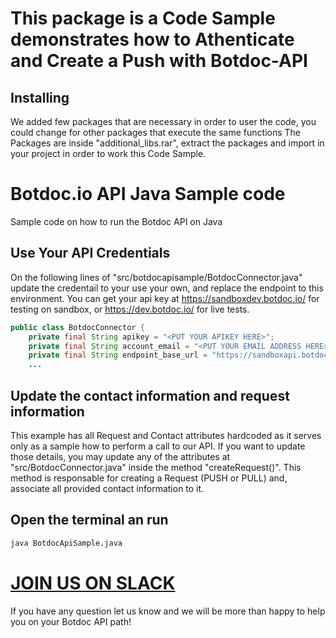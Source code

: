 # This package is a Code Sample demonstrates how to Athenticate and Create a Push with Botdoc-API

## Installing
We added few packages that are necessary in order to user the code, you could change for other packages that execute the same functions
The Packages are inside "additional_libs.rar", extract the packages and import in your project in order to work this Code Sample.

# Botdoc.io API Java Sample code
Sample code on how to run the Botdoc API on Java

## Use Your API Credentials
On the following lines of "src/botdocapisample/BotdocConnector.java" update the credentail to your use your own, and replace the endpoint to this environment.
You can get your api key at https://sandboxdev.botdoc.io/ for testing on sandbox, or https://dev.botdoc.io/ for live tests.
``` Java
public class BotdocConnector {
    private final String apikey = "<PUT YOUR APIKEY HERE>";
    private final String account_email = "<PUT YOUR EMAIL ADDRESS HERE>";
    private final String endpoint_base_url = "https://sandboxapi.botdoc.io";
    ...
```

## Update the contact information and request information
This example has all Request and Contact attributes hardcoded as it 
serves only as a sample how to perform a call to our API.
If you want to update those details, you may update any of the attributes
at "src/BotdocConnector.java" inside the method "createRequest()".
This method is responsable for creating a Request (PUSH or PULL) and, associate
all provided contact information to it.



## Open the terminal an run
``` bash
java BotdocApiSample.java
``` 

# [JOIN US ON SLACK](https://botdoc.io/slack/)
If you have any question let us know and we will be more than happy to help you on your Botdoc API path!

